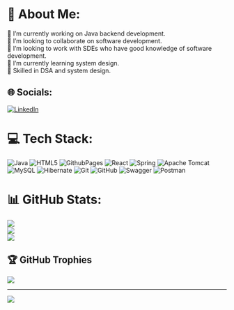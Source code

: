 # 💫 About Me:
🔭 I’m currently working on Java backend development.<br>👯 I’m looking to collaborate on software development.<br>🤝 I’m looking to work with SDEs who have good knowledge of software development.<br>🌱 I’m currently learning system design.<br>💬 Skilled in DSA and system design.<br>


## 🌐 Socials:
[![LinkedIn](https://img.shields.io/badge/LinkedIn-%230077B5.svg?logo=linkedin&logoColor=white)](https://linkedin.com/in/https://www.linkedin.com/in/firdoseshaik/) 

# 💻 Tech Stack:
![Java](https://img.shields.io/badge/java-%23ED8B00.svg?style=for-the-badge&logo=openjdk&logoColor=white) ![HTML5](https://img.shields.io/badge/html5-%23E34F26.svg?style=for-the-badge&logo=html5&logoColor=white) ![GithubPages](https://img.shields.io/badge/github%20pages-121013?style=for-the-badge&logo=github&logoColor=white) ![React](https://img.shields.io/badge/react-%2320232a.svg?style=for-the-badge&logo=react&logoColor=%2361DAFB) ![Spring](https://img.shields.io/badge/spring-%236DB33F.svg?style=for-the-badge&logo=spring&logoColor=white) ![Apache Tomcat](https://img.shields.io/badge/apache%20tomcat-%23F8DC75.svg?style=for-the-badge&logo=apache-tomcat&logoColor=black) ![MySQL](https://img.shields.io/badge/mysql-4479A1.svg?style=for-the-badge&logo=mysql&logoColor=white) ![Hibernate](https://img.shields.io/badge/Hibernate-59666C?style=for-the-badge&logo=Hibernate&logoColor=white) ![Git](https://img.shields.io/badge/git-%23F05033.svg?style=for-the-badge&logo=git&logoColor=white) ![GitHub](https://img.shields.io/badge/github-%23121011.svg?style=for-the-badge&logo=github&logoColor=white) ![Swagger](https://img.shields.io/badge/-Swagger-%23Clojure?style=for-the-badge&logo=swagger&logoColor=white) ![Postman](https://img.shields.io/badge/Postman-FF6C37?style=for-the-badge&logo=postman&logoColor=white)
# 📊 GitHub Stats:
![](https://github-readme-stats.vercel.app/api?username=shaikfirdose-dev&theme=onedark&hide_border=false&include_all_commits=true&count_private=true)<br/>
![](https://github-readme-streak-stats.herokuapp.com/?user=shaikfirdose-dev&theme=onedark&hide_border=false)<br/>
![](https://github-readme-stats.vercel.app/api/top-langs/?username=shaikfirdose-dev&theme=onedark&hide_border=false&include_all_commits=true&count_private=true&layout=compact)

## 🏆 GitHub Trophies
![](https://github-profile-trophy.vercel.app/?username=shaikfirdose-dev&theme=radical&no-frame=false&no-bg=false&margin-w=4)

---
[![](https://visitcount.itsvg.in/api?id=shaikfirdose-dev&icon=0&color=0)](https://visitcount.itsvg.in)

<!-- Proudly created with GPRM ( https://gprm.itsvg.in ) -->

